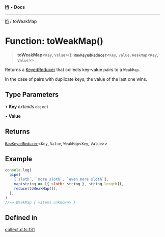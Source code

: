 [**lfi**](../readme.md) • **Docs**

***

[lfi](../globals.md) / toWeakMap

# Function: toWeakMap()

> **toWeakMap**\<`Key`, `Value`\>(): [`RawKeyedReducer`](../type-aliases/RawKeyedReducer.md)\<`Key`, `Value`, `WeakMap`\<`Key`, `Value`\>\>

Returns a [KeyedReducer](../type-aliases/KeyedReducer.md) that collects key-value pairs to a `WeakMap`.

In the case of pairs with duplicate keys, the value of the last one wins.

## Type Parameters

• **Key** *extends* `object`

• **Value**

## Returns

[`RawKeyedReducer`](../type-aliases/RawKeyedReducer.md)\<`Key`, `Value`, `WeakMap`\<`Key`, `Value`\>\>

## Example

```js
console.log(
  pipe(
    [`sloth`, `more sloth`, `even more sloth`],
    map(string => [{ sloth: string }, string.length]),
    reduce(toWeakMap()),
  ),
)
//=> WeakMap { <items unknown> }
```

## Defined in

[collect.d.ts:131](https://github.com/TomerAberbach/lfi/blob/fd6e1ff9d7b7d249090f89ead6d0a30e26aba2e4/src/operations/collect.d.ts#L131)
